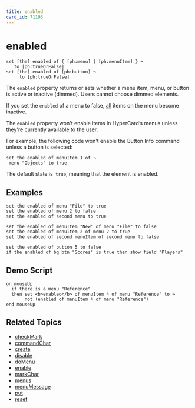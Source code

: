 ```yaml
---
title: enabled
card_id: 71193
---
```


# enabled

```
set [the] enabled of { [ph:menu] | [ph:menuItem] } ¬
   to [ph:trueOrFalse]
set [the] enabled of [ph:button] ¬
     to [ph:trueOrFalse]
```

The `enabled` property returns or sets whether a menu item, menu, or button is active or inactive (dimmed). Users cannot choose dimmed elements.   

If you set the `enabled` of a menu to false, <u>all</u> items on the menu become inactive.

The `enabled` property won't enable items in HyperCard’s menus unless they're currently available to the user.

For example, the following code won't enable the Button Info command unless a button is selected:

```
set the enabled of menuItem 1 of ¬
 menu "Objects" to true
```

The default state is` true`, meaning that the element is enabled.

## Examples

```
set the enabled of menu "File" to true
set the enabled of menu 2 to false
set the enabled of second menu to true

set the enabled of menuItem "New" of menu "File" to false
set the enabled of menuItem 2 of menu 2 to true
set the enabled of second menuItem of second menu to false

set the enabled of button 5 to false
if the enabled of bg btn "Scores" is true then show field "Players"
```

## Demo Script

```
on mouseUp
  if there is a menu "Reference"
  then set <b>enabled</b> of menuItem 4 of menu "Reference" to ¬
       not (enabled of menuItem 4 of menu "Reference")
end mouseUp
```

## Related Topics

* [checkMark](/HyperTalkReference/properties/checkMark)
* [commandChar](/HyperTalkReference/properties/commandChar)
* [create](/HyperTalkReference/commands/create)
* [disable](/HyperTalkReference/commands/disable)
* [doMenu](/HyperTalkReference/commands/doMenu)
* [enable](/HyperTalkReference/commands/enable)
* [markChar](/HyperTalkReference/properties/markChar)
* [menus](/HyperTalkReference/functions/menus)
* [menuMessage](/HyperTalkReference/properties/menuMessage)
* [put](/HyperTalkReference/commands/put)
* [reset](/HyperTalkReference/commands/reset)
